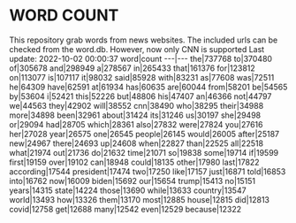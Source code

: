 # WORD COUNT
This repository grab words from news websites. The included urls can be checked from the word.db.
However, now only CNN is supported
Last update: 2022-10-02 00:00:37
word|count
---|---
the|737768
to|370480
of|305678
and|298949
a|278567
in|265433
that|161376
for|123812
on|113077
is|107117
it|98032
said|85928
with|83231
as|77608
was|72511
he|64309
have|62591
at|61934
has|60635
are|60044
from|58201
be|54565
by|53604
i|52421
this|52226
but|48806
his|47407
an|46366
not|44797
we|44563
they|42902
will|38552
cnn|38490
who|38295
their|34988
more|34898
been|32961
about|31424
its|31246
us|30197
she|29498
or|29094
had|28705
which|28361
also|27832
were|27824
you|27616
her|27028
year|26575
one|26545
people|26145
would|26005
after|25187
new|24967
there|24693
up|24608
when|22827
than|22525
all|22518
what|21974
out|21736
do|21632
time|21071
so|19838
some|19714
if|19599
first|19159
over|19102
can|18948
could|18135
other|17980
last|17822
according|17544
president|17474
two|17250
like|17157
just|16871
told|16853
into|16762
now|16009
biden|15692
our|15654
trump|15413
no|15151
years|14315
state|14224
those|13690
while|13633
country|13547
world|13493
how|13326
them|13170
most|12885
house|12815
did|12813
covid|12758
get|12688
many|12542
even|12529
because|12322
